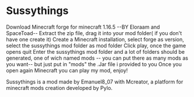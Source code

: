 # Sussythings
Download Minecraft forge for minecraft 1.16.5  --BY Eloraam and SpaceToad--
Extract the zip file, drag it into your mod folder( if you don't have one create it)
Create a Minecraft installation, select forge as version, select the sussythings mod folder as mod folder
Click play, once the game opens quit
Enter the sussythings mod folder and a lot of folders should be generated, one of wich named mods
-- you can put there as many mods as you want--
but just put in "mods" the .Jar file i provided to you
Once you open again Minecraft you can play my mod, enjoy!

Sussythings is a mod made by Emanuel8_07 with Mcreator, a platform for minecraft mods creation developed by Pylo.
